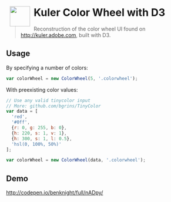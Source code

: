<h1><img src="https://raw.githubusercontent.com/benknight/kuler-colorwheel-with-d3/master/colorwheel.png" align="left" width="55" hspace="10">Kuler Color Wheel with D3</h1>

> Reconstruction of the color wheel UI found on http://kuler.adobe.com, built with D3.

## Usage

By specifying a number of colors:

```javascript
var colorWheel = new ColorWheel(5, '.colorwheel');
```
    
With preexisting color values:

```javascript
// Use any valid tinycolor input
// More: github.com/bgrins/TinyColor
var data = [
  'red', 
  '#0ff', 
  {r: 0, g: 255, b: 0},
  {h: 220, s: 1, v: 1},
  {h: 300, s: 1, l: 0.5},
  'hsl(0, 100%, 50%)'
];

var colorWheel = new ColorWheel(data, '.colorwheel');
```

## Demo

http://codepen.io/benknight/full/nADpy/
